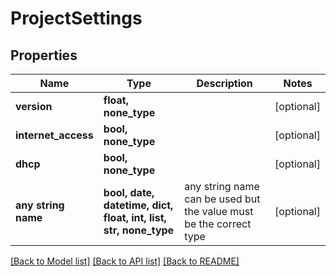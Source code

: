 # ProjectSettings


## Properties
Name | Type | Description | Notes
------------ | ------------- | ------------- | -------------
**version** | **float, none_type** |  | [optional] 
**internet_access** | **bool, none_type** |  | [optional] 
**dhcp** | **bool, none_type** |  | [optional] 
**any string name** | **bool, date, datetime, dict, float, int, list, str, none_type** | any string name can be used but the value must be the correct type | [optional]

[[Back to Model list]](../README.md#documentation-for-models) [[Back to API list]](../README.md#documentation-for-api-endpoints) [[Back to README]](../README.md)


